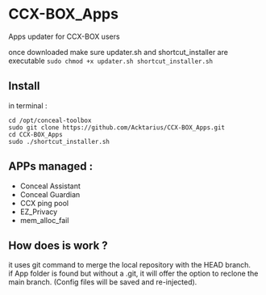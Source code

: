 # CCX-BOX_Apps
Apps updater for CCX-BOX users

once downloaded make sure updater.sh and shortcut_installer are executable
`sudo chmod +x updater.sh shortcut_installer.sh`


## Install
in terminal :  

`cd /opt/conceal-toolbox`  
`sudo git clone https://github.com/Acktarius/CCX-BOX_Apps.git`  
`cd CCX-BOX_Apps`  
`sudo ./shortcut_installer.sh` 

## APPs managed :
* Conceal Assistant
* Conceal Guardian
* CCX ping pool
* EZ_Privacy
* mem_alloc_fail

## How does is work ?
it uses git command to merge the local repository with the HEAD branch.  
if App folder is found but without a .git, it will offer the option to
reclone the main branch. (Config files will be saved and re-injected).